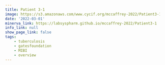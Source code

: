 ```yaml
---
title: Patient 3-1
image: https://s3.amazonaws.com/www.cycif.org/mccaffrey-2022/Patient3-1/thumbnail--default.jpg
date: '2022-03-01'
minerva_link: https://labsyspharm.github.io/mccaffrey-2022/Patient3-1
info_link: null
show_page_link: false
tags:
    - tuberculosis
    - gatesfoundation
    - MIBI
    - overview
---
```

